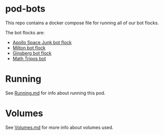 # pod-bots

This repo contains a docker compose file for running 
all of our bot flocks.

The bot flocks are:

* [Apollo Space Junk bot flock](https://twitter.com/charlesreid1/lists/space-junk-botflock)
* [Milton bot flock](https://twitter.com/charlesreid1/lists/miltonbotflock)
* [Ginsberg bot flock](https://twitter.com/charlesreid1/lists/ginsbergbotflock)
* [Math Tripos bot](https://twitter.com/math_tripos)

# Running

See [Running.md](/Running.md) for info about running this pod.


# Volumes

See [Volumes.md](/Volumes.d) for more info about volumes used.


